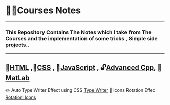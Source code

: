 # 🔎📝Courses Notes
-------------------------------------------------------------
### This Repository Contains <b font-><strong>The Notes</strong></b> which I take from The Courses and the implementation of some tricks , Simple side projects..
----------------------------
 📌[HTML](https://github.com/AbdallahHemdan/Courses-Notes/tree/master/HTML) ,📏[CSS](https://github.com/AbdallahHemdan/Courses-Notes/tree/master/CSS) , 🔑[JavaScript](https://github.com/AbdallahHemdan/Courses-Notes/tree/master/JavaScript) , 🔓[Advanced Cpp](https://github.com/AbdallahHemdan/Courses-Notes/tree/master/Advanced%20C%2B%2B), 📐[MatLab](https://github.com/AbdallahHemdan/Courses-Notes/tree/master/Matlab)
------------------------ 
 ✏️ Auto Type Writer Effect using CSS [Type Writer](https://github.com/AbdallahHemdan/Courses-Notes/tree/master/Type%20Writer)
 🔄 Icons Rotation Effec [Rotationl Icons](https://github.com/AbdallahHemdan/Courses-Notes/tree/master/Rotational%20Icons) 
